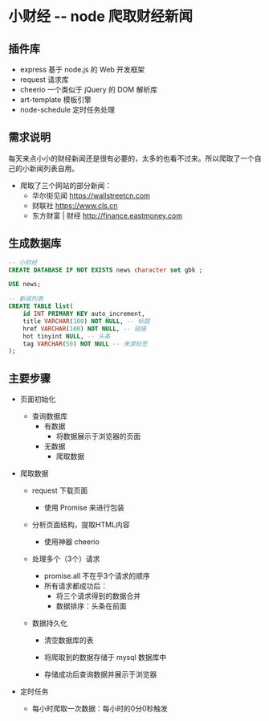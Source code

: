 # 小财经 -- node 爬取财经新闻

## 插件库

- express  基于 node.js 的 Web 开发框架
- request  请求库
- cheerio  一个类似于 jQuery 的 DOM 解析库
- art-template  模板引擎
- node-schedule  定时任务处理

##  需求说明

每天来点小小的财经新闻还是很有必要的，太多的也看不过来。所以爬取了一个自己的小新闻列表自用。

- 爬取了三个网站的部分新闻：
  - 华尔街见闻  https://wallstreetcn.com
  - 财联社  https://www.cls.cn
  - 东方财富 | 财经  http://finance.eastmoney.com

##  生成数据库

```sql
-- 小财经
CREATE DATABASE IF NOT EXISTS news character set gbk ;

USE news;

-- 新闻列表
CREATE TABLE list(
	id INT PRIMARY KEY auto_increment,
	title VARCHAR(100) NOT NULL, -- 标题
	href VARCHAR(100) NOT NULL, -- 链接
	hot tinyint NULL, -- 头条
    tag VARCHAR(50) NOT NULL -- 来源标签
);
```



##  主要步骤

- 页面初始化
  - 查询数据库
    - 有数据
      - 将数据展示于浏览器的页面
    - 无数据
      - 爬取数据

- 爬取数据

  - request 下载页面
    - 使用 Promise 来进行包装
  - 分析页面结构，提取HTML内容
    - 使用神器 cheerio 

  - 处理多个（3个）请求
    - promise.all  不在乎3个请求的顺序
    - 所有请求都成功后：
      - 将三个请求得到的数据合并
      - 数据排序：头条在前面

  - 数据持久化

    - 清空数据库的表

    - 将爬取到的数据存储于 mysql 数据库中
    - 存储成功后查询数据并展示于浏览器

- 定时任务
  - 每小时爬取一次数据：每小时的0分0秒触发

